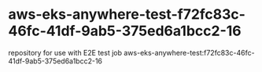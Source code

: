 # aws-eks-anywhere-test-f72fc83c-46fc-41df-9ab5-375ed6a1bcc2-16
repository for use with E2E test job aws-eks-anywhere-test:f72fc83c-46fc-41df-9ab5-375ed6a1bcc2-16
